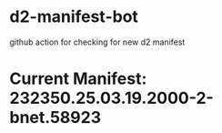 # d2-manifest-bot
github action for checking for new d2 manifest

# Current Manifest: 232350.25.03.19.2000-2-bnet.58923